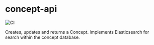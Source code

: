 # concept-api

![CI](https://github.com/NDLANO/concept-api/workflows/CI/badge.svg)

Creates, updates and returns a Concept. Implements Elasticsearch for search within the concept database.
